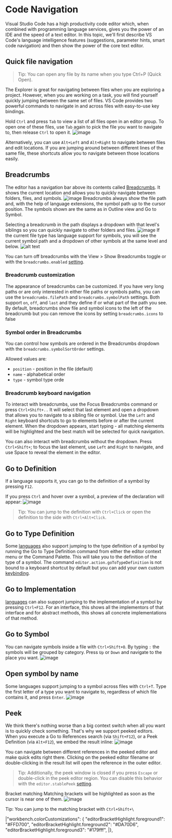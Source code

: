 # Code Navigation

Visual Studio Code has a high productivity code editor which, when combined with programming language services, gives you the power of an IDE and the speed of a text editor. In this topic, we'll first describe VS Code's language intelligence features (suggestions, parameter hints, smart code navigation) and then show the power of the core text editor.

## Quick file navigation

> Tip: You can open any file by its name when you type Ctrl+P (Quick Open).

The Explorer is great for navigating between files when you are exploring a project. However, when you are working on a task, you will find yourself quickly jumping between the same set of files. VS Code provides two powerful commands to navigate in and across files with easy-to-use key bindings.

Hold `Ctrl` and press `Tab` to view a list of all files open in an editor group. To open one of these files, use `Tab` again to pick the file you want to navigate to, then release `Ctrl` to open it. 
![image](https://github.com/omuriloo/exercicio-git-branches/assets/158228238/3db6dda5-91fe-400e-bfa7-de89c8b003c8)

Alternatively, you can use `Alt+Left` and `Alt+Right` to navigate between files and edit locations. If you are jumping around between different lines of the same file, these shortcuts allow you to navigate between those locations easily.

##  Breadcrumbs

The editor has a navigation bar above its contents called [Breadcrumbs](https://en.wikipedia.org/wiki/Breadcrumb_navigation). It shows the current location and allows you to quickly navigate between folders, files, and symbols.
![image](https://github.com/omuriloo/exercicio-git-branches/assets/158228238/b5d69555-d041-406c-a497-1480fd6fedbb)
Breadcrumbs always show the file path and, with the help of language extensions, the symbol path up to the cursor position. The symbols shown are the same as in Outline view and Go to Symbol.

Selecting a breadcrumb in the path displays a dropdown with that level's siblings so you can quickly navigate to other folders and files.
![image](https://github.com/omuriloo/exercicio-git-branches/assets/158228238/9b9a736e-d83c-42cc-907e-ca68912d36a2)
If the current file type has language support for symbols, you will see the current symbol path and a dropdown of other symbols at the same level and below.
![alt text](image.png)

You can turn off breadcrumbs with the View > Show Breadcrumbs toggle or with the `breadcrumbs.enabled` [setting](https://code.visualstudio.com/docs/getstarted/settings).

### Breadcrumb customization

The appearance of breadcrumbs can be customized. If you have very long paths or are only interested in either file paths or symbols paths, you can use the `breadcrumbs.filePath` and `breadcrumbs.symbolPath` settings. Both support `on`, `off`, and `last` and they define if or what part of the path you see. By default, breadcrumbs show file and symbol icons to the left of the breadcrumb but you can remove the icons by setting `breadcrumbs.icons` to false

### Symbol order in Breadcrumbs

You can control how symbols are ordered in the Breadcrumbs dropdown with the `breadcrumbs.symbolSortOrder` settings.

Allowed values are:

* `position` - position in the file (default)
* `name` - alphabetical order
* `type` - symbol type orde

### Breadcrumb keyboard navigation
To interact with breadcrumbs, use the Focus Breadcrumbs command or press `Ctrl+Shift+..` It will select that last element and open a dropdown that allows you to navigate to a sibling file or symbol. Use the `Left` and `Right` keyboard shortcuts to go to elements before or after the current element. When the dropdown appears, start typing - all matching elements will be highlighted and the best match will be selected for quick navigation.

You can also interact with breadcrumbs without the dropdown. Press `Ctrl+Shift+`; to focus the last element, use `Left` and `Right` to navigate, and use Space to reveal the element in the editor.

## Go to Definition
If a language supports it, you can go to the definition of a symbol by pressing `F12`.

If you press `Ctrl` and hover over a symbol, a preview of the declaration will appear:
![image](https://github.com/omuriloo/exercicio-git-branches/assets/158228238/15ffb267-ccae-493b-ae6e-d368fa33844d)

> Tip: You can jump to the definition with `Ctrl+Click` or open the definition to the side with `Ctrl+Alt+Click`.

## Go to Type Definition
Some [languages](https://code.visualstudio.com/docs/languages/overview) also support jumping to the type definition of a symbol by running the Go to Type Definition command from either the editor context menu or the Command Palette. This will take you to the definition of the type of a symbol. The command `editor.action.goToTypeDefinition` is not bound to a keyboard shortcut by default but you can add your own custom [keybinding](https://code.visualstudio.com/docs/getstarted/keybindings).

## Go to Implementation
[languages](https://code.visualstudio.com/docs/languages/overview) can also support jumping to the implementation of a symbol by pressing `Ctrl+F12`. For an interface, this shows all the implementors of that interface and for abstract methods, this shows all concrete implementations of that method.

## Go to Symbol
You can navigate symbols inside a file with `Ctrl+Shift+O`. By typing `:` the symbols will be grouped by category. Press `Up` or `Down` and navigate to the place you want.
![image](https://github.com/omuriloo/exercicio-git-branches/assets/158228238/edf88d04-436d-416c-a13c-05d101db3b30)

## Open symbol by name
Some languages support jumping to a symbol across files with `Ctrl+T`. Type the first letter of a type you want to navigate to, regardless of which file contains it, and press `Enter`.
![image](https://github.com/omuriloo/exercicio-git-branches/assets/158228238/ed510c87-cf31-4629-9b5f-b4fdb2ea9e80)

## Peek
We think there's nothing worse than a big context switch when all you want is to quickly check something. That's why we support peeked editors. When you execute a Go to References search (via `Shift+F12`), or a Peek Definition (via `Alt+F12`), we embed the result inline:
![image](https://github.com/omuriloo/exercicio-git-branches/assets/158228238/cdfcac90-2709-4681-aece-773877c69a7b)

You can navigate between different references in the peeked editor and make quick edits right there. Clicking on the peeked editor filename or double-clicking in the result list will open the reference in the outer editor.

> Tip: Additionally, the peek window is closed if you press `Escape` or double-click in the peek editor region. You can disable this behavior with the `editor.stablePeek` [setting](https://code.visualstudio.com/docs/getstarted/settings).

Bracket matching
Matching brackets will be highlighted as soon as the cursor is near one of them.
![image](https://github.com/omuriloo/exercicio-git-branches/assets/158228238/69f403e4-c074-4da3-9b73-ee76965e9de0)

Tip: You can jump to the matching bracket with `Ctrl+Shift+\`

|"workbench.colorCustomizations": {
    "editorBracketHighlight.foreground1": "#FFD700",
    "editorBracketHighlight.foreground2": "#DA70D6",
    "editorBracketHighlight.foreground3": "#179fff",
|},
